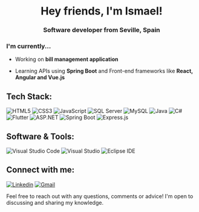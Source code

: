 <h1 align="center">Hey friends, I'm Ismael!</h1>

<h3 align="center">Software developer from Seville, Spain</h3>

<div>

### I'm currently...

- Working on **bill management application**
 
- Learning APIs using **Spring Boot** and Front-end frameworks like **React, Angular and Vue.js**

 </div>

<div>

## Tech Stack:
![HTML5](https://img.shields.io/badge/html5-%23E34F26.svg?style=for-the-badge&logo=html5&logoColor=white) ![CSS3](https://img.shields.io/badge/css3-%231572B6.svg?style=for-the-badge&logo=css3&logoColor=white) ![JavaScript](https://img.shields.io/badge/javascript-%23323330.svg?style=for-the-badge&logo=javascript&logoColor=%23F7DF1E) ![SQL Server](https://img.shields.io/badge/SQL_Server-%23CC2927.svg?style=for-the-badge&logo=microsoft-sql-server&logoColor=white) ![MySQL](https://img.shields.io/badge/MySQL-%234479A1.svg?style=for-the-badge&logo=mysql&logoColor=white) ![Java](https://img.shields.io/badge/Java-%23ED8B00.svg?style=for-the-badge&logo=java&logoColor=white) ![C#](https://img.shields.io/badge/C%23-%239B4F96.svg?style=for-the-badge&logo=c-sharp&logoColor=white)
 ![Flutter](https://img.shields.io/badge/Flutter-%2302569B.svg?style=for-the-badge&logo=flutter&logoColor=white) ![ASP.NET](https://img.shields.io/badge/ASP.NET-%2343853D.svg?style=for-the-badge&logo=.net&logoColor=white) ![Spring Boot](https://img.shields.io/badge/Spring_Boot-%236DB33F.svg?style=for-the-badge&logo=spring-boot&logoColor=white) ![Express.js](https://img.shields.io/badge/Express.js-%23404d59.svg?style=for-the-badge&logo=node.js&logoColor=white)

## Software & Tools:
![Visual Studio Code](https://img.shields.io/badge/Visual_Studio_Code-%23007ACC.svg?style=for-the-badge&logo=visual-studio-code&logoColor=white) ![Visual Studio](https://img.shields.io/badge/Visual_Studio-%235C2D91.svg?style=for-the-badge&logo=visual-studio&logoColor=white) ![Eclipse IDE](https://img.shields.io/badge/Eclipse_IDE-%232C2255.svg?style=for-the-badge&logo=eclipse&logoColor=white)

## Connect with me:

[![Linkedin](https://img.shields.io/badge/linkedin-%2300acee.svg?color=405DE6&style=for-the-badge&logo=linkedin&logoColor=white)](https://www.linkedin.com/in/ismael-franco-velasco-2804071b9/) [![Gmail](https://img.shields.io/badge/gmail-%23EA4335.svg?style=for-the-badge&logo=gmail&logoColor=white)](mailto:ismaelfrancovelasco@gmail.com/)

Feel free to reach out with any questions, comments or advice! I'm open to discussing and sharing my knowledge.

</div>